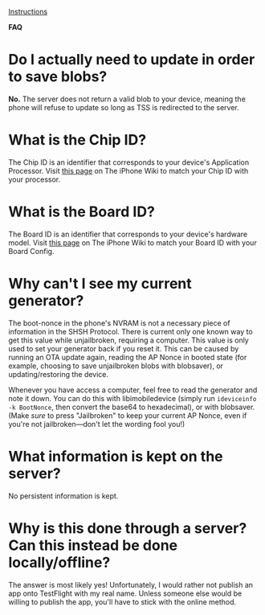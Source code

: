 [Instructions](/TSS-Server-FAQ/instructions)

**FAQ**

# Do I actually need to update in order to save blobs?

**No.** The server does not return a valid blob to your device, meaning the phone will refuse to update so long as TSS is redirected to the server. 

# What is the Chip ID?

The Chip ID is an identifier that corresponds to your device's Application Processor. Visit [this page](https://www.theiphonewiki.com/wiki/CHIP) on The iPhone Wiki to match your Chip ID with your processor.

# What is the Board ID?

The Board ID is an identifier that corresponds to your device's hardware model. Visit [this page](https://www.theiphonewiki.com/wiki/BORD) on The iPhone Wiki to match your Board ID with your Board Config.

# Why can't I see my current generator?

The boot-nonce in the phone's NVRAM is not a necessary piece of information in the SHSH Protocol. There is current only one known way to get this value while unjailbroken, requiring a computer. This value is only used to set your generator back if you reset it. This can be caused by running an OTA update again, reading the AP Nonce in booted state (for example, choosing to save unjailbroken blobs with blobsaver), or updating/restoring the device. 

Whenever you have access a computer, feel free to read the generator and note it down. You can do this with libimobiledevice (simply run `ideviceinfo -k BootNonce`, then convert the base64 to hexadecimal), or with blobsaver. (Make _sure_ to press "Jailbroken" to keep your current AP Nonce, even if you're not jailbroken—don't let the wording fool you!) 

# What information is kept on the server?

No persistent information is kept.

# Why is this done through a server? Can this instead be done locally/offline?

The answer is most likely yes! Unfortunately, I would rather not publish an app onto TestFlight with my real name. Unless someone else would be willing to publish the app, you'll have to stick with the online method.
